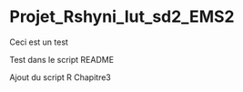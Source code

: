 # Projet_Rshyni_Iut_sd2_EMS2

Ceci est un test

Test dans le script README

Ajout du script R Chapitre3

